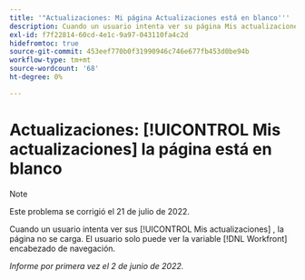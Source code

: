 ```yaml
---
title: '"Actualizaciones: Mi página Actualizaciones está en blanco'''
description: Cuando un usuario intenta ver su página Mis actualizaciones , la página no se carga. El usuario solo puede ver la variable [!DNL Workfront] encabezado de navegación.
exl-id: f7f22814-60cd-4e1c-9a97-043110fa4c2d
hidefromtoc: true
source-git-commit: 453eef770b0f31990946c746e677fb453d0be94b
workflow-type: tm+mt
source-wordcount: '68'
ht-degree: 0%

---
```


# Actualizaciones: [!UICONTROL Mis actualizaciones] la página está en blanco

>[!NOTE]
>
>Este problema se corrigió el 21 de julio de 2022.

Cuando un usuario intenta ver sus [!UICONTROL Mis actualizaciones] , la página no se carga. El usuario solo puede ver la variable [!DNL Workfront] encabezado de navegación.

_Informe por primera vez el 2 de junio de 2022._
